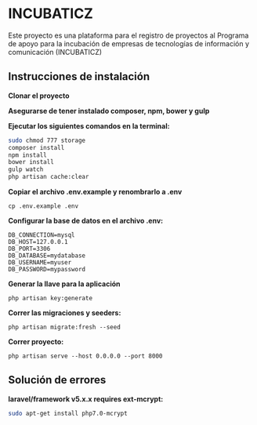 # INCUBATICZ

Este proyecto es una plataforma para el registro de proyectos al Programa de 
apoyo para la incubación de empresas de tecnologías de información y 
comunicación (INCUBATICZ)

## Instrucciones de instalación

**Clonar el proyecto**

**Asegurarse de tener instalado composer, npm, bower y gulp**

**Ejecutar los siguientes comandos en la terminal:**

```bash
sudo chmod 777 storage
composer install
npm install
bower install
gulp watch
php artisan cache:clear
``` 

**Copiar el archivo .env.example y renombrarlo a .env**
```
cp .env.example .env
```

**Configurar la base de datos en el archivo .env:**
```
DB_CONNECTION=mysql
DB_HOST=127.0.0.1
DB_PORT=3306
DB_DATABASE=mydatabase
DB_USERNAME=myuser
DB_PASSWORD=mypassword
```

**Generar la llave para la aplicación**
```
php artisan key:generate
```

**Correr las migraciones y seeders:**
```
php artisan migrate:fresh --seed
```

**Correr proyecto:**
```
php artisan serve --host 0.0.0.0 --port 8000
```


## Solución de errores

**laravel/framework v5.x.x requires ext-mcrypt:**

```bash
sudo apt-get install php7.0-mcrypt
```
